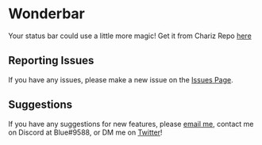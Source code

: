 # Wonderbar

Your status bar could use a little more magic! Get it from Chariz Repo [here](https://chariz.com/get/wonderbar)

## Reporting Issues

If you have any issues, please make a new issue on the [Issues Page](https://github.com/ifisq/Wonderbar/issues). 

## Suggestions

If you have any suggestions for new features, please [email me](mailto:awesomeajn@gmail.com), contact me on Discord at Blue#9588, or DM me on [Twitter](https://twitter.com/ifisq)!
